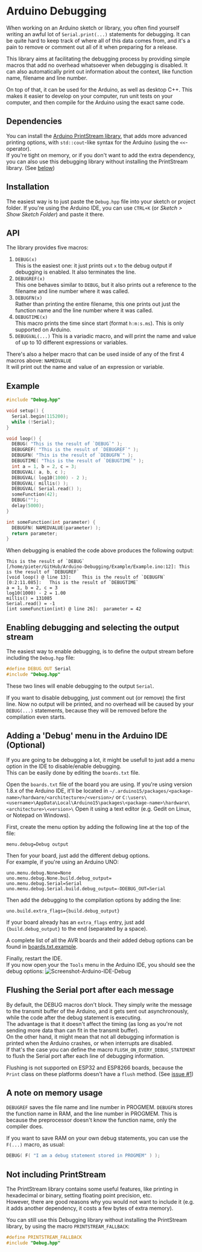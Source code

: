 # Arduino Debugging

When working on an Arduino sketch or library, you often find yourself writing an awful lot of `Serial.print(...)` statements for debugging. It can be quite hard to keep track of where all of this data comes from, and it's a pain to remove or comment out all of it when preparing for a release.

This library aims at facilitating the debugging process by providing simple macros that add no overhead whatsoever when debugging is disabled. It can also automatically print out information about the context, like function name, filename and line number.

On top of that, it can be used for the Arduino, as well as desktop C++. This makes it easier to develop on your computer, run unit tests on your computer, and then compile for the Arduino using the exact same code.

## Dependencies

You can install the [Arduino PrintStream library](https://github.com/tttapa/Arduino-PrintStream), that adds more advanced printing options, with `std::cout`-like syntax for the Arduino (using the `<<`-operator).  
If you're tight on memory, or if you don't want to add the extra dependency, you can also use this debugging library without installing the PrintStream library. (See [below](#not-including-printstream))

## Installation

The easiest way is to just paste the `Debug.hpp` file into your sketch or project folder. If you're using the Arduino IDE, you can use `CTRL+K` (or _Sketch > Show Sketch Folder_) and paste it there.

## API

The library provides five macros:

1. `DEBUG(x)`  
This is the easiest one: it just prints out `x` to the debug output if debugging is enabled. It also terminates the line.
2. `DEBUGREF(x)`  
This one behaves similar to `DEBUG`, but it also prints out a reference to the filename and line number where it was called.
3. `DEBUGFN(x)`  
Rather than printing the entire filename, this one prints out just the function name and the line number where it was called.
4. `DEBUGTIME(x)`  
This macro prints the time since start (format `h:m:s.ms`). This is only supported on Arduino.
5. `DEBUGVAL(...)`
This is a variadic macro, and will print the name and value of up to 10 different expressions or variables.

There's also a helper macro that can be used inside of any of the first 4 macros above:
`NAMEDVALUE`  
It will print out the name and value of an expression or variable.

## Example

```cpp
#include "Debug.hpp"

void setup() {
  Serial.begin(115200);
  while (!Serial);
}

void loop() {
  DEBUG( "This is the result of `DEBUG`" );
  DEBUGREF( "This is the result of `DEBUGREF`" );
  DEBUGFN( "This is the result of `DEBUGFN`" );
  DEBUGTIME( "This is the result of `DEBUGTIME`" );
  int a = 1, b = 2, c = 3;
  DEBUGVAL( a, b, c );
  DEBUGVAL( log10(1000) - 2 );
  DEBUGVAL( millis() );
  DEBUGVAL( Serial.read() );
  someFunction(42);
  DEBUG("");
  delay(5000);
}

int someFunction(int parameter) {
  DEBUGFN( NAMEDVALUE(parameter) );
  return parameter;
}
```
When debugging is enabled the code above produces the following output:
```
This is the result of `DEBUG`
[/home/pieter/GitHub/Arduino-Debugging/Example/Example.ino:12]:	This is the result of `DEBUGREF`
[void loop() @ line 13]:	This is the result of `DEBUGFN`
[0:2:11.085]:	This is the result of `DEBUGTIME`
a = 1, b = 2, c = 3
log10(1000) - 2 = 1.00
millis() = 131085
Serial.read() = -1
[int someFunction(int) @ line 26]:	parameter = 42
```

## Enabling debugging and selecting the output stream

The easiest way to enable debugging, is to define the output stream before including the `Debug.hpp` file:
```cpp
#define DEBUG_OUT Serial
#include "Debug.hpp"
```
These two lines will enable debugging to the output `Serial`.

If you want to disable debugging, just comment out (or remove) the first line. Now no output will be printed, and no overhead will be caused by your `DEBUG(...)` statements, because they will be removed before the compilation even starts.

## Adding a 'Debug' menu in the Arduino IDE (Optional)

If you are going to be debugging a lot, it might be usefull to just add a menu option in the IDE to disable/enable debugging.  
This can be easily done by editing the `boards.txt` file.

Open the `boards.txt` file of the board you are using. If you're using version 1.8.x of the Arduino IDE, it'll be located in `~/.arduino15/packages/<package-name>/hardware/<architecture>/<version>/` or `C:\users\<username>\AppData\Local\Arduino15\packages\<package-name>\hardware\<architecture>\<version>\`
Open it using a text editor (e.g. Gedit on Linux, or Notepad on Windows).

First, create the menu option by adding the following line at the top of the file:
```
menu.debug=Debug output
```

Then for your board, just add the different debug options.  
For example, if you're using an Arduino UNO:
```
uno.menu.debug.None=None
uno.menu.debug.None.build.debug_output=
uno.menu.debug.Serial=Serial
uno.menu.debug.Serial.build.debug_output=-DDEBUG_OUT=Serial
```
Then add the debugging to the compilation options by adding the line:
```
uno.build.extra_flags={build.debug_output}
```

If your board already has an `extra_flags` entry, just add ` {build.debug_output}` to the end (separated by a space).

A complete list of all the AVR boards and their added debug options can be found in [boards.txt.example](boards.txt.example).

Finally, restart the IDE.  
If you now open your the `Tools` menu in the Arduino IDE, you should see the debug options:
![Screenshot-Arduino-IDE-Debug](Screenshot-Arduino-IDE-Debug.png)

## Flushing the Serial port after each message
By default, the DEBUG macros don't block. They simply write the message to the 
transmit buffer of the Arduino, and it gets sent out asynchronously, while the 
code after the debug statement is executing.  
The advantage is that it doesn't affect the timing (as long as you're not
sending more data than can fit in the transmit buffer).  
On the other hand, it might mean that not all debugging information is printed
when the Arduino crashes, or when interrupts are disabled.  
If that's the case you can define the macro `FLUSH_ON_EVERY_DEBUG_STATEMENT` to
flush the Serial port after each line of debugging information.

Flushing is not supported on ESP32 and ESP8266 boards, because the `Print` class
on these platforms doesn't have a `flush` method. (See [issue #1](https://github.com/tttapa/Arduino-Debugging/issues/1))

## A note on memory usage
`DEBUGREF` saves the file name and line number in PROGMEM. `DEBUGFN` stores the function name in RAM, and the line number in PROGMEM. This is because the preprocessor doesn't know the function name, only the compiler does.

If you want to save RAM on your own debug statements, you can use the `F(...)` macro, as usual:
```cpp
DEBUG( F( "I am a debug statement stored in PROGMEM" ) );
```
## Not including PrintStream

The PrintStream library contains some useful features, like printing in hexadecimal or binary, setting floating point precision, etc.  
However, there are good reasons why you would not want to include it (e.g. it adds another dependency, it costs a few bytes of extra memory).

You can still use this Debugging library without installing the PrintStream library, by using the macro `PRINTSTREAM_FALLBACK`:
```cpp
#define PRINTSTREAM_FALLBACK
#include "Debug.hpp"
```
